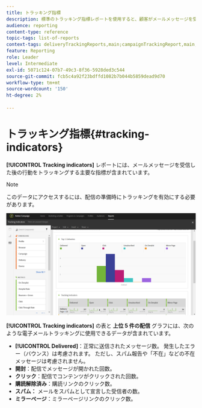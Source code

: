 ```yaml
---
title: トラッキング指標
description: 標準のトラッキング指標レポートを使用すると、顧客がメールメッセージを受信した際の行動について説明できます。
audience: reporting
content-type: reference
topic-tags: list-of-reports
context-tags: deliveryTrackingReports,main;campaignTrackingReport,main;programTrackingReport,main
feature: Reporting
role: Leader
level: Intermediate
exl-id: 5071c124-07b7-49c3-8f36-5928ded3c544
source-git-commit: fcb5c4a92f23bdffd1082b7b044b5859dead9d70
workflow-type: tm+mt
source-wordcount: '150'
ht-degree: 2%

---
```


# トラッキング指標{#tracking-indicators}

**[!UICONTROL Tracking indicators]** レポートには、メールメッセージを受信した後の行動をトラッキングする主要な指標が含まれています。

>[!NOTE]
>
>このデータにアクセスするには、配信の準備時にトラッキングを有効にする必要があります。

![](assets/delivery_reports_2.png)

**[!UICONTROL Tracking indicators]** の表と **上位 5 件の配信** グラフには、次のような電子メールトラッキングに使用できるデータが含まれています。

* **[!UICONTROL Delivered]**：正常に送信されたメッセージ数。 発生したエラー（バウンス）は考慮されます。 ただし、スパム報告や「不在」などの不在メッセージは考慮されません。
* **開封**：配信でメッセージが開かれた回数。
* **クリック**：配信でコンテンツがクリックされた回数。
* **購読解除済み**：購読リンクのクリック数。
* **スパム：** メールをスパムとして宣言した受信者の数。
* **ミラーページ**：ミラーページリンクのクリック数。
